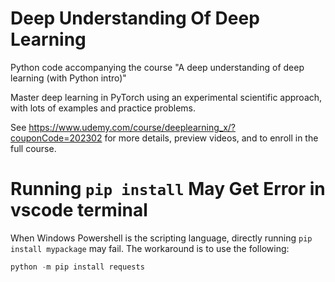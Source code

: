 # Deep Understanding Of Deep Learning
Python code accompanying the course "A deep understanding of deep learning (with Python intro)"

Master deep learning in PyTorch using an experimental scientific approach, with lots of examples and practice problems.


See https://www.udemy.com/course/deeplearning_x/?couponCode=202302 for more details, preview videos, and to enroll in the full course.

# Running `pip install` May Get Error in vscode terminal

When Windows Powershell is the scripting language, directly running `pip install mypackage` may fail. The workaround is to use the following: 

```python
python -m pip install requests
```
